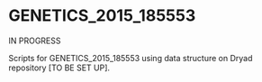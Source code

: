 # GENETICS_2015_185553

IN PROGRESS

Scripts for GENETICS_2015_185553 using data structure on Dryad repository [TO BE SET UP].

